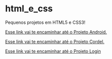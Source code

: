 # html_e_css
Pequenos projetos em HTML5 e CSS3!

<a href="https://joserafaelneto.github.io/html_e_css/desafio/Projeto_Android/index.html">Esse link vai te encaminhar até o Projeto Android.</a>

<a href="https://joserafaelneto.github.io/html_e_css/desafio/Projeto_Cordel/cordel.html">Esse link vai te encaminhar até o Projeto Cordel.</a>

<a href="https://joserafaelneto.github.io/html_e_css/desafio/Projeto_Login/index.html">Esse link vai te encaminhar até o Projeto Login</a>

